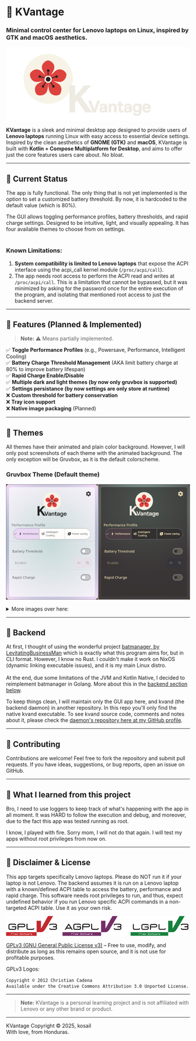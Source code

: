 # 🌸 KVantage
### Minimal control center for Lenovo laptops on Linux, inspired by GTK and macOS aesthetics.

![KVantage logo](repo_images/main_logo.png)

**KVantage** is a sleek and minimal desktop app designed to provide users of **Lenovo laptops** running Linux with easy access to essential device settings. Inspired by the clean aesthetics of **GNOME (GTK)** and **macOS**, KVantage is built with **Kotlin + Compose Multiplatform for Desktop**, and aims to offer just the core features users care about. No bloat.

---

## 🌻 Current Status
The app is fully functional. The only thing that is not yet implemented is the option to set a customized battery threshold. By now, it is hardcoded to the default value (which is 80%).

The GUI allows toggling performance profiles, battery thresholds, and rapid charge settings. Designed to be intuitive, light, and visually appealing. It has four available themes to choose from on settings.
  <br><br>

### **Known Limitations:**
  1. **System compatibility is limited to Lenovo laptops** that expose the ACPI interface using the acpi_call kernel module (`/proc/acpi/call`).
  2. The app needs root access to perform the ACPI read and writes at `/proc/acpi/call`. This is a limitation that cannot be bypassed, but it was minimized by asking for the password once for the entire execution of the program, and isolating that mentioned root access to just the backend server.

[//]: # (### **Known bugs:**)
[//]: # (* **No bugs found so far.**)

---

## 🌹 Features (Planned & Implemented)

> **Note:** ⚠️  Means partially implemented.

✅ **Toggle Performance Profiles** (e.g., Powersave, Performance, Intelligent Cooling)  
✅ **Battery Charge Threshold Management**  (AKA limit battery charge at 80% to improve battery lifespan)  
✅ **Rapid Charge Enable/Disable**  
✅ **Multiple dark and light themes (by now only gruvbox is supported)**   
✅ **Settings persistance (by now settings are only store at runtime)**  
❌ **Custom threshold for battery conservation**  
❌ **Tray icon support**  
❌ **Native image packaging** (Planned)

---
##  🪻 Themes
All themes have their animated and plain color background. However, I will only post screenshots of each theme with the animated background. The only exception will be Gruvbox, as it is the default colorscheme.

### Gruvbox Theme (Default theme)
![Animated Background ON with Gruvbox theme](repo_images/gruvbox_theme_1.png)
<details>
  <summary>More images over here:</summary>

### Gruvbox Theme (Animated theme disabled)
![Animated Background OFF with Gruvbox theme](repo_images/gruvbox_theme_2.png)

### Material You Theme
![Animated Background ON with Material theme](repo_images/material_theme.png)

### Kanagawa Theme
![Animated Background ON with Kanagawa theme](repo_images/kanagawa_theme.png)

### Dracula Theme
![Animated Background ON with Dracula theme](repo_images/dracula_theme.png)


[//]: # (![Settings]&#40;repo_images/gruvbox_theme_3.png&#41;)

</details>

---
##  🪷 Backend
At first, I thought of using the wonderful project [batmanager, by LevitatingBusinessMan](https://github.com/LevitatingBusinessMan/batmanager) which is exactly what this program aims for, but in CLI format. However, I know no Rust. I couldn't make it work on NixOS (dynamic linking executable issues), and it is my main Linux distro.<br><br>
At the end, due some limitations of the JVM and Kotlin Native, I decided to reimplement batmanager in Golang. More about this in the [backend section below](#backend).

To keep things clean, I will maintain only the GUI app here, and kvand (the backend daemon) in another repository. In this repo you'll only find the native kvand executable. To see kvand source code, comments and notes about it, please check the [daemon's repository here at my GitHub profile](https://github.com/kosail/Kvand).


---

## 💐 Contributing
Contributions are welcome! Feel free to fork the repository and submit pull requests. If you have ideas, suggestions, or bug reports, open an issue on GitHub.

---

## 🎒 What I learned from this project

Bro, I need to use loggers to keep track of what's happening with the app in all moment. It was HARD to follow the execution and debug, and moreover, due to the fact this app was tested running as root.

I know, I played with fire. Sorry mom, I will not do that again. I will test my apps without root privileges from now on.

---

## 📜 Disclaimer & License
This app targets specifically Lenovo laptops. Please do NOT run it if your laptop is not Lenovo. The backend assumes it is run on a Lenovo laptop with a known/defined ACPI table to access the battery, performance and rapid charge.
This software needs root privileges to run, and thus, expect undefined behavior if you run Lenovo specific ACPI commands in a non-targeted ACPI table. Use it as your own risk.

![GPLv3 License logo. Copyright © 2012 Christian Cadena](repo_images/license-logos-by-christian-candena-GNU_GPLv3_License.png)

[GPLv3 (GNU General Public License v3)](LICENSE.txt) – Free to use, modify, and distribute as long as this remains open source, and it is not use for profitable purposes.

GPLv3 Logos:

    Copyright © 2012 Christian Cadena
    Available under the Creative Commons Attribution 3.0 Unported License.


---
> **Note:** KVantage is a personal learning project and is not affiliated with Lenovo or any other brand or product.
---
KVantage Copyright © 2025, kosail 
<br>
With love, from Honduras.
